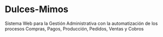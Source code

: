 # Dulces-Mimos
Sistema Web para la Gestión Administrativa con la automatización de los procesos Compras, Pagos, Producción, Pedidos, Ventas y Cobros 
